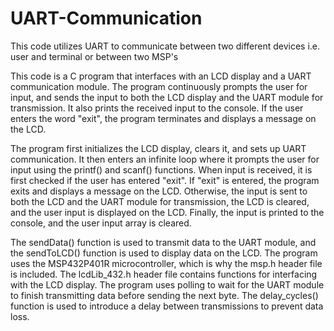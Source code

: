 # UART-Communication
This code utilizes UART to communicate between two different devices i.e. user and terminal or between two MSP's

This code is a C program that interfaces with an LCD display and a UART communication module. The program continuously prompts the user for input, and sends the input to both the LCD display and the UART module for transmission. It also prints the received input to the console. If the user enters the word "exit", the program terminates and displays a message on the LCD.

The program first initializes the LCD display, clears it, and sets up UART communication. It then enters an infinite loop where it prompts the user for input using the printf() and scanf() functions. When input is received, it is first checked if the user has entered "exit". If "exit" is entered, the program exits and displays a message on the LCD. Otherwise, the input is sent to both the LCD and the UART module for transmission, the LCD is cleared, and the user input is displayed on the LCD. Finally, the input is printed to the console, and the user input array is cleared.

The sendData() function is used to transmit data to the UART module, and the sendToLCD() function is used to display data on the LCD. The program uses the MSP432P401R microcontroller, which is why the msp.h header file is included. The lcdLib_432.h header file contains functions for interfacing with the LCD display. The program uses polling to wait for the UART module to finish transmitting data before sending the next byte. The delay_cycles() function is used to introduce a delay between transmissions to prevent data loss.
